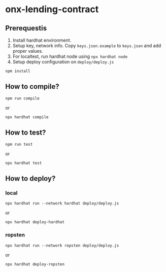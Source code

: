 # onx-lending-contract

## Prerequestis

1. Install hardhat environment.
2. Setup key, network info. Copy `keys.json.example` to `keys.json` and add proper values.
3. For localtest, run hardhat node using `npx hardhat node`
4. Setup deploy configuration on `deploy/deploy.js`

```
npm install
```

## How to compile?

```
npm run compile
```

or

```
npx hardhat compile
```


## How to test?

```
npm run test
```

or

```
npx hardhat test
```


## How to deploy?

### local

```
npx hardhat run --network hardhat deploy/deploy.js
```

or

```
npx hardhat deploy-hardhat
```

### ropsten

```
npx hardhat run --network ropsten deploy/deploy.js
```

or

```
npx hardhat deploy-ropsten
```
